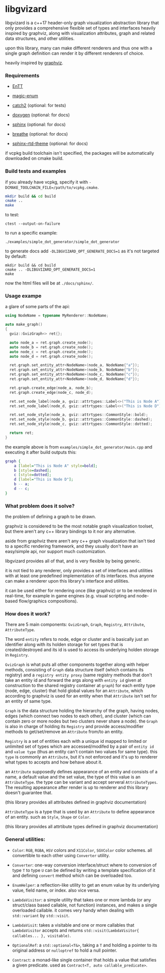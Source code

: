 # libgvizard

libgvizard is a c++17 header-only graph visualization abstraction library that only provides a comprehensive flexible set of types and interfaces heavily inspired by graphviz, along with visualization attributes, graph and related data structures, and other utilities.

upon this library, many can make different renderers and thus one with a single graph definition can render it by different renderers of choice.

heavily inspired by [graphviz](https://graphviz.org).

### Requirements
  - [EnTT](https://github.com/skypjack/entt)
  - [magic-enum](https://github.com/Neargye/magic_enum)

  - [catch2](https://github.com/catchorg/Catch2) (optional: for tests)

  - [doxygen](https://www.doxygen.nl/index.html) (optional: for docs)
  - [sphinx](https://pypi.org/project/Sphinx/) (optional: for docs)
  - [breathe](https://pypi.org/project/breathe/) (optional: for docs)
  - [sphinx-rtd-theme](https://pypi.org/project/sphinx-rtd-theme/) (optional: for docs)

if vcpkg build toolchain isn't specified, the packages will be automatically downloaded on cmake build.

### Build tests and examples

if you already have vcpkg, specify it with `-DCMAKE_TOOLCHAIN_FILE=/path/to/vcpkg.cmake`.

```bash
mkdir build && cd build
cmake ..
make
```

to test:
```
ctest --output-on-failure
```

to run a specific example:
```
./examples/simple_dot_generator/simple_dot_generator
```

to generate docs add `-DLIBGVIZARD_OPT_GENERATE_DOCS=1` as it's not targeted by default:
```
mkdir build && cd build
cmake .. -DLIBGVIZARD_OPT_GENERATE_DOCS=1
make
```
now the html files will be at `./docs/sphinx/`.

### Usage exampe

a glare of some parts of the api:
```cpp
using NodeName = typename MyRenderer::NodeName;

auto make_graph()
{
  gviz::GvizGraph<> ret{};

  auto node_a = ret.graph.create_node();
  auto node_b = ret.graph.create_node();
  auto node_c = ret.graph.create_node();
  auto node_d = ret.graph.create_node();

  ret.graph.set_entity_attr<NodeName>(node_a, NodeName{"a"});
  ret.graph.set_entity_attr<NodeName>(node_b, NodeName{"b"});
  ret.graph.set_entity_attr<NodeName>(node_c, NodeName{"c"});
  ret.graph.set_entity_attr<NodeName>(node_d, NodeName{"d"});

  ret.graph.create_edge(node_a, node_b);
  ret.graph.create_edge(node_c, node_d);

  ret.set_node_label(node_a, gviz::attrtypes::Label<>("This is Node A"));
  ret.set_node_label(node_d, gviz::attrtypes::Label<>("This is Node D"));

  ret.set_node_style(node_a, gviz::attrtypes::CommonStyle::bold);
  ret.set_node_style(node_b, gviz::attrtypes::CommonStyle::dashed);
  ret.set_node_style(node_c, gviz::attrtypes::CommonStyle::dotted);

  return ret;
}
```

the example above is from `examples/simple_dot_generator/main.cpp`
and executing it after build outputs this:

```dot
graph {
    a [label="This is Node A" style=bold];
    b [style=dashed];
    c [style=dotted];
    d [label="This is Node D"];
    b -- a;
    d -- c;
}
```

### What problem does it solve?

the problem of defining a graph to be drawn.

graphviz is considered to be the most notable graph visualization toolset,
but there aren't any c++ library bindings to it nor any alternative.

aside from graphviz there aren't any c++ graph visualization that isn't
tied to a specific rendering framework, and they usually don't have
an easy/simple api, nor support much customization.

libgvizard provides all of that, and is very flexible by being generic.

it is not tied to any renderer, only provides a set of interfaces and utilities
with at least one predefined implementation of its interfaces.
thus anyone can make a renderer upon this library's interface and utilities.

it can be used either for rendering once (like graphviz) or to be
rendered in real-time, for example in game engines
(e.g. visual scripting and node-based flow/graphics compositions).

### How does it work?

There are 5 main components:
`GvizGraph`, `Graph`, `Registry`, `Attribute`, `AttributeType`.

The word `entity` refers to node, edge or cluster and is basically just
an identifier along with its holden storage for set types that is
created/destroyed and its id is used to access its underlying
holden storage in `Registry`.

`GvizGraph` is what puts all other components together
along with helper methods,
consisting of `Graph` data structure itself (which contains its registry)
and a `registry entity proxy` (same registry methods that don't
take an entity id and forward the args along with `entity id` given at
construction to the shared registry container at `graph`) for each
entity type (node, edge, cluster) that hold global values for
an `Attribute`, which according to graphviz is used for an entity when
that `Attribute` isn't set for an entity of same type.

`Graph` is the data structure holding the hierarchy of the graph,
having nodes, edges (which connect two nodes to each other), and cluster
(which can contain zero or more nodes but two clusters never share a node).
the `Graph` is also in charge of holding its `Registry` and provide
access/modifier methods to get/set/remove an `Attribute`
from/to an entity.

`Registry` is a set of entities each with a unique id mapped to
limited or unlimited set of types which are accessed/modifed by
a pair of `entity id` and `value type`
(thus an entity can't contain two values for same type).
this `type` is commonly an `Attribute`, but it's not enforced and
it's up to renderer what types to accepts and how behave about it.

an `Attribute` supposedly defines appearance of an entity and consists
of a name, a default value and the set value, the type of this value
is an `AttributeType`. the type can be variant and accept serveral
`AttributeTypes`.
The resulting appearance after render is up to renderer and
this library doesn't guarantee that.

(this library provides all attributes defined in graphviz documentation)

`AttributeType` is a type that is used by an `Attribute` to define
appearance of an entity. such as `Style`, `Shape` or `Color`.

(this library provides all attrtibute types defined in graphviz documentation)

### General utilities:
 - `Color`: `RGB`, `RGBA`, `HSV` colors
   and `X11Color`, `SGVColor` color schemes.
   all convertible to each other using `Converter` utility.

 - `Converter`: one-way conversion interface/struct where to conversion of
   type `T` to type `U` can be defined by writing a template specification of
   it and defining `convert` method which can be overloaded too.

 - `EnumHelper`: a reflection-like utility to get an enum value by its
   underlying value, field name, or index. also vice versa.

 - `LambdaVisitor`: a simple utility that takes one or more
   lambda (or any struct/class based callable, not function) instances,
   and makes a single overloaded callable.
   it comes very handy when dealing with `std::variant` by `std::visit`.

 - `LambdaVisit`: takes a visitable and one or more callables that
   `LambdaVisitor` accepts and
   returns `std::visit(LambdaVisitor{ callables... }, visitable)`.

 - `OptionalRef`: a `std::optional<T&>`, taking a `T` and holding
   a pointer to its original address or `nulloptref` to hold a null pointer.

 - `Contract`: a monad-like single container that holds a value
   that satisfies a given predicate.
   used as `Contract<T, auto callable_predicate>`.
